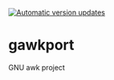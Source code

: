 [![Automatic version updates](https://github.com/ZOSOpenTools/gawkport/actions/workflows/bump.yml/badge.svg)](https://github.com/ZOSOpenTools/gawkport/actions/workflows/bump.yml)

# gawkport
GNU awk project
